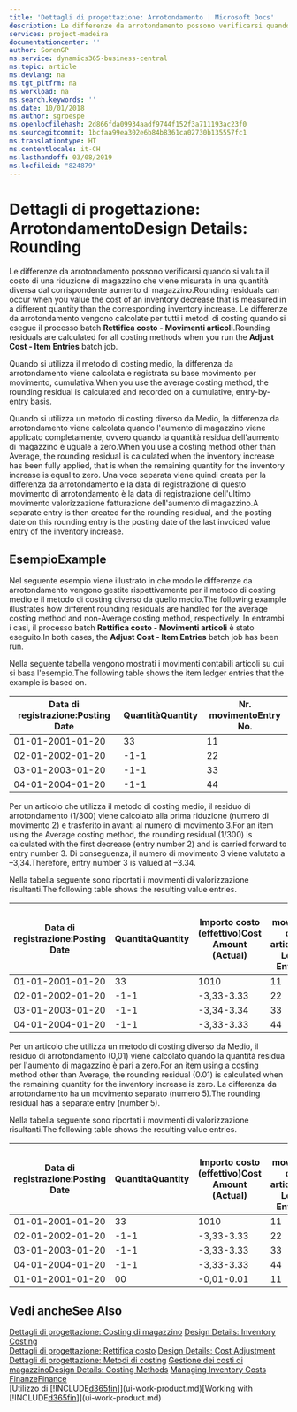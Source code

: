 ```yaml
---
title: 'Dettagli di progettazione: Arrotondamento | Microsoft Docs'
description: Le differenze da arrotondamento possono verificarsi quando si valuta il costo di una riduzione di magazzino che viene misurata in una quantità diversa dal corrispondente aumento di magazzino. Le differenze da arrotondamento vengono calcolate per tutti i metodi di costing quando si esegue il processo batch **Rettifica costo - Movimenti articoli**.
services: project-madeira
documentationcenter: ''
author: SorenGP
ms.service: dynamics365-business-central
ms.topic: article
ms.devlang: na
ms.tgt_pltfrm: na
ms.workload: na
ms.search.keywords: ''
ms.date: 10/01/2018
ms.author: sgroespe
ms.openlocfilehash: 2d866fda09934aadf9744f152f3a711193ac23f0
ms.sourcegitcommit: 1bcfaa99ea302e6b84b8361ca02730b135557fc1
ms.translationtype: HT
ms.contentlocale: it-CH
ms.lasthandoff: 03/08/2019
ms.locfileid: "824879"
---
```

# <a name="design-details-rounding"></a><span data-ttu-id="92932-104">Dettagli di progettazione: Arrotondamento</span><span class="sxs-lookup"><span data-stu-id="92932-104">Design Details: Rounding</span></span>
<span data-ttu-id="92932-105">Le differenze da arrotondamento possono verificarsi quando si valuta il costo di una riduzione di magazzino che viene misurata in una quantità diversa dal corrispondente aumento di magazzino.</span><span class="sxs-lookup"><span data-stu-id="92932-105">Rounding residuals can occur when you value the cost of an inventory decrease that is measured in a different quantity than the corresponding inventory increase.</span></span> <span data-ttu-id="92932-106">Le differenze da arrotondamento vengono calcolate per tutti i metodi di costing quando si esegue il processo batch **Rettifica costo - Movimenti articoli**.</span><span class="sxs-lookup"><span data-stu-id="92932-106">Rounding residuals are calculated for all costing methods when you run the **Adjust Cost - Item Entries** batch job.</span></span>  

 <span data-ttu-id="92932-107">Quando si utilizza il metodo di costing medio, la differenza da arrotondamento viene calcolata e registrata su base movimento per movimento, cumulativa.</span><span class="sxs-lookup"><span data-stu-id="92932-107">When you use the average costing method, the rounding residual is calculated and recorded on a cumulative, entry-by-entry basis.</span></span>  

 <span data-ttu-id="92932-108">Quando si utilizza un metodo di costing diverso da Medio, la differenza da arrotondamento viene calcolata quando l'aumento di magazzino viene applicato completamente, ovvero quando la quantità residua dell'aumento di magazzino è uguale a zero.</span><span class="sxs-lookup"><span data-stu-id="92932-108">When you use a costing method other than Average, the rounding residual is calculated when the inventory increase has been fully applied, that is when the remaining quantity for the inventory increase is equal to zero.</span></span> <span data-ttu-id="92932-109">Una voce separata viene quindi creata per la differenza da arrotondamento e la data di registrazione di questo movimento di arrotondamento è la data di registrazione dell'ultimo movimento valorizzazione fatturazione dell'aumento di magazzino.</span><span class="sxs-lookup"><span data-stu-id="92932-109">A separate entry is then created for the rounding residual, and the posting date on this rounding entry is the posting date of the last invoiced value entry of the inventory increase.</span></span>  

## <a name="example"></a><span data-ttu-id="92932-110">Esempio</span><span class="sxs-lookup"><span data-stu-id="92932-110">Example</span></span>  
 <span data-ttu-id="92932-111">Nel seguente esempio viene illustrato in che modo le differenze da arrotondamento vengono gestite rispettivamente per il metodo di costing medio e il metodo di costing diverso da quello medio.</span><span class="sxs-lookup"><span data-stu-id="92932-111">The following example illustrates how different rounding residuals are handled for the average costing method and non-Average costing method, respectively.</span></span> <span data-ttu-id="92932-112">In entrambi i casi, il processo batch **Rettifica costo - Movimenti articoli** è stato eseguito.</span><span class="sxs-lookup"><span data-stu-id="92932-112">In both cases, the **Adjust Cost - Item Entries** batch job has been run.</span></span>  

 <span data-ttu-id="92932-113">Nella seguente tabella vengono mostrati i movimenti contabili articoli su cui si basa l'esempio.</span><span class="sxs-lookup"><span data-stu-id="92932-113">The following table shows the item ledger entries that the example is based on.</span></span>  

|<span data-ttu-id="92932-114">Data di registrazione:</span><span class="sxs-lookup"><span data-stu-id="92932-114">Posting Date</span></span>|<span data-ttu-id="92932-115">Quantità</span><span class="sxs-lookup"><span data-stu-id="92932-115">Quantity</span></span>|<span data-ttu-id="92932-116">Nr. movimento</span><span class="sxs-lookup"><span data-stu-id="92932-116">Entry No.</span></span>|  
|------------------|--------------|---------------|  
|<span data-ttu-id="92932-117">01-01-20</span><span class="sxs-lookup"><span data-stu-id="92932-117">01-01-20</span></span>|<span data-ttu-id="92932-118">3</span><span class="sxs-lookup"><span data-stu-id="92932-118">3</span></span>|<span data-ttu-id="92932-119">1</span><span class="sxs-lookup"><span data-stu-id="92932-119">1</span></span>|  
|<span data-ttu-id="92932-120">02-01-20</span><span class="sxs-lookup"><span data-stu-id="92932-120">02-01-20</span></span>|<span data-ttu-id="92932-121">-1</span><span class="sxs-lookup"><span data-stu-id="92932-121">-1</span></span>|<span data-ttu-id="92932-122">2</span><span class="sxs-lookup"><span data-stu-id="92932-122">2</span></span>|  
|<span data-ttu-id="92932-123">03-01-20</span><span class="sxs-lookup"><span data-stu-id="92932-123">03-01-20</span></span>|<span data-ttu-id="92932-124">-1</span><span class="sxs-lookup"><span data-stu-id="92932-124">-1</span></span>|<span data-ttu-id="92932-125">3</span><span class="sxs-lookup"><span data-stu-id="92932-125">3</span></span>|  
|<span data-ttu-id="92932-126">04-01-20</span><span class="sxs-lookup"><span data-stu-id="92932-126">04-01-20</span></span>|<span data-ttu-id="92932-127">-1</span><span class="sxs-lookup"><span data-stu-id="92932-127">-1</span></span>|<span data-ttu-id="92932-128">4</span><span class="sxs-lookup"><span data-stu-id="92932-128">4</span></span>|  

 <span data-ttu-id="92932-129">Per un articolo che utilizza il metodo di costing medio, il residuo di arrotondamento (1/300) viene calcolato alla prima riduzione (numero di movimento 2) e trasferito in avanti al numero di movimento 3.</span><span class="sxs-lookup"><span data-stu-id="92932-129">For an item using the Average costing method, the rounding residual (1/300) is calculated with the first decrease (entry number 2) and is carried forward to entry number 3.</span></span> <span data-ttu-id="92932-130">Di conseguenza, il numero di movimento 3 viene valutato a –3,34.</span><span class="sxs-lookup"><span data-stu-id="92932-130">Therefore, entry number 3 is valued at –3.34.</span></span>  

 <span data-ttu-id="92932-131">Nella tabella seguente sono riportati i movimenti di valorizzazione risultanti.</span><span class="sxs-lookup"><span data-stu-id="92932-131">The following table shows the resulting value entries.</span></span>  

|<span data-ttu-id="92932-132">Data di registrazione:</span><span class="sxs-lookup"><span data-stu-id="92932-132">Posting Date</span></span>|<span data-ttu-id="92932-133">Quantità</span><span class="sxs-lookup"><span data-stu-id="92932-133">Quantity</span></span>|<span data-ttu-id="92932-134">Importo costo (effettivo)</span><span class="sxs-lookup"><span data-stu-id="92932-134">Cost Amount (Actual)</span></span>|<span data-ttu-id="92932-135">Nr. movimento cont. articolo</span><span class="sxs-lookup"><span data-stu-id="92932-135">Item Ledger Entry No.</span></span>|<span data-ttu-id="92932-136">Nr. movimento</span><span class="sxs-lookup"><span data-stu-id="92932-136">Entry No.</span></span>|  
|------------------|--------------|----------------------------|---------------------------|---------------|  
|<span data-ttu-id="92932-137">01-01-20</span><span class="sxs-lookup"><span data-stu-id="92932-137">01-01-20</span></span>|<span data-ttu-id="92932-138">3</span><span class="sxs-lookup"><span data-stu-id="92932-138">3</span></span>|<span data-ttu-id="92932-139">10</span><span class="sxs-lookup"><span data-stu-id="92932-139">10</span></span>|<span data-ttu-id="92932-140">1</span><span class="sxs-lookup"><span data-stu-id="92932-140">1</span></span>|<span data-ttu-id="92932-141">1</span><span class="sxs-lookup"><span data-stu-id="92932-141">1</span></span>|  
|<span data-ttu-id="92932-142">02-01-20</span><span class="sxs-lookup"><span data-stu-id="92932-142">02-01-20</span></span>|<span data-ttu-id="92932-143">-1</span><span class="sxs-lookup"><span data-stu-id="92932-143">-1</span></span>|<span data-ttu-id="92932-144">-3,33</span><span class="sxs-lookup"><span data-stu-id="92932-144">-3.33</span></span>|<span data-ttu-id="92932-145">2</span><span class="sxs-lookup"><span data-stu-id="92932-145">2</span></span>|<span data-ttu-id="92932-146">2</span><span class="sxs-lookup"><span data-stu-id="92932-146">2</span></span>|  
|<span data-ttu-id="92932-147">03-01-20</span><span class="sxs-lookup"><span data-stu-id="92932-147">03-01-20</span></span>|<span data-ttu-id="92932-148">-1</span><span class="sxs-lookup"><span data-stu-id="92932-148">-1</span></span>|<span data-ttu-id="92932-149">-3,34</span><span class="sxs-lookup"><span data-stu-id="92932-149">-3.34</span></span>|<span data-ttu-id="92932-150">3</span><span class="sxs-lookup"><span data-stu-id="92932-150">3</span></span>|<span data-ttu-id="92932-151">3</span><span class="sxs-lookup"><span data-stu-id="92932-151">3</span></span>|  
|<span data-ttu-id="92932-152">04-01-20</span><span class="sxs-lookup"><span data-stu-id="92932-152">04-01-20</span></span>|<span data-ttu-id="92932-153">-1</span><span class="sxs-lookup"><span data-stu-id="92932-153">-1</span></span>|<span data-ttu-id="92932-154">-3,33</span><span class="sxs-lookup"><span data-stu-id="92932-154">-3.33</span></span>|<span data-ttu-id="92932-155">4</span><span class="sxs-lookup"><span data-stu-id="92932-155">4</span></span>|<span data-ttu-id="92932-156">4</span><span class="sxs-lookup"><span data-stu-id="92932-156">4</span></span>|  

 <span data-ttu-id="92932-157">Per un articolo che utilizza un metodo di costing diverso da Medio, il residuo di arrotondamento (0,01) viene calcolato quando la quantità residua per l'aumento di magazzino è pari a zero.</span><span class="sxs-lookup"><span data-stu-id="92932-157">For an item using a costing method other than Average, the rounding residual (0.01) is calculated when the remaining quantity for the inventory increase is zero.</span></span> <span data-ttu-id="92932-158">La differenza da arrotondamento ha un movimento separato (numero 5).</span><span class="sxs-lookup"><span data-stu-id="92932-158">The rounding residual has a separate entry (number 5).</span></span>  

 <span data-ttu-id="92932-159">Nella tabella seguente sono riportati i movimenti di valorizzazione risultanti.</span><span class="sxs-lookup"><span data-stu-id="92932-159">The following table shows the resulting value entries.</span></span>  

|<span data-ttu-id="92932-160">Data di registrazione:</span><span class="sxs-lookup"><span data-stu-id="92932-160">Posting Date</span></span>|<span data-ttu-id="92932-161">Quantità</span><span class="sxs-lookup"><span data-stu-id="92932-161">Quantity</span></span>|<span data-ttu-id="92932-162">Importo costo (effettivo)</span><span class="sxs-lookup"><span data-stu-id="92932-162">Cost Amount (Actual)</span></span>|<span data-ttu-id="92932-163">Nr. movimento cont. articolo</span><span class="sxs-lookup"><span data-stu-id="92932-163">Item Ledger Entry No.</span></span>|<span data-ttu-id="92932-164">Nr. movimento</span><span class="sxs-lookup"><span data-stu-id="92932-164">Entry No.</span></span>|  
|------------------|--------------|----------------------------|---------------------------|---------------|  
|<span data-ttu-id="92932-165">01-01-20</span><span class="sxs-lookup"><span data-stu-id="92932-165">01-01-20</span></span>|<span data-ttu-id="92932-166">3</span><span class="sxs-lookup"><span data-stu-id="92932-166">3</span></span>|<span data-ttu-id="92932-167">10</span><span class="sxs-lookup"><span data-stu-id="92932-167">10</span></span>|<span data-ttu-id="92932-168">1</span><span class="sxs-lookup"><span data-stu-id="92932-168">1</span></span>|<span data-ttu-id="92932-169">1</span><span class="sxs-lookup"><span data-stu-id="92932-169">1</span></span>|  
|<span data-ttu-id="92932-170">02-01-20</span><span class="sxs-lookup"><span data-stu-id="92932-170">02-01-20</span></span>|<span data-ttu-id="92932-171">-1</span><span class="sxs-lookup"><span data-stu-id="92932-171">-1</span></span>|<span data-ttu-id="92932-172">-3,33</span><span class="sxs-lookup"><span data-stu-id="92932-172">-3.33</span></span>|<span data-ttu-id="92932-173">2</span><span class="sxs-lookup"><span data-stu-id="92932-173">2</span></span>|<span data-ttu-id="92932-174">2</span><span class="sxs-lookup"><span data-stu-id="92932-174">2</span></span>|  
|<span data-ttu-id="92932-175">03-01-20</span><span class="sxs-lookup"><span data-stu-id="92932-175">03-01-20</span></span>|<span data-ttu-id="92932-176">-1</span><span class="sxs-lookup"><span data-stu-id="92932-176">-1</span></span>|<span data-ttu-id="92932-177">-3,33</span><span class="sxs-lookup"><span data-stu-id="92932-177">-3.33</span></span>|<span data-ttu-id="92932-178">3</span><span class="sxs-lookup"><span data-stu-id="92932-178">3</span></span>|<span data-ttu-id="92932-179">3</span><span class="sxs-lookup"><span data-stu-id="92932-179">3</span></span>|  
|<span data-ttu-id="92932-180">04-01-20</span><span class="sxs-lookup"><span data-stu-id="92932-180">04-01-20</span></span>|<span data-ttu-id="92932-181">-1</span><span class="sxs-lookup"><span data-stu-id="92932-181">-1</span></span>|<span data-ttu-id="92932-182">-3,33</span><span class="sxs-lookup"><span data-stu-id="92932-182">-3.33</span></span>|<span data-ttu-id="92932-183">4</span><span class="sxs-lookup"><span data-stu-id="92932-183">4</span></span>|<span data-ttu-id="92932-184">4</span><span class="sxs-lookup"><span data-stu-id="92932-184">4</span></span>|  
|<span data-ttu-id="92932-185">01-01-20</span><span class="sxs-lookup"><span data-stu-id="92932-185">01-01-20</span></span>|<span data-ttu-id="92932-186">0</span><span class="sxs-lookup"><span data-stu-id="92932-186">0</span></span>|<span data-ttu-id="92932-187">-0,01</span><span class="sxs-lookup"><span data-stu-id="92932-187">-0.01</span></span>|<span data-ttu-id="92932-188">1</span><span class="sxs-lookup"><span data-stu-id="92932-188">1</span></span>|<span data-ttu-id="92932-189">5</span><span class="sxs-lookup"><span data-stu-id="92932-189">5</span></span>|  

## <a name="see-also"></a><span data-ttu-id="92932-190">Vedi anche</span><span class="sxs-lookup"><span data-stu-id="92932-190">See Also</span></span>  
 <span data-ttu-id="92932-191">[Dettagli di progettazione: Costing di magazzino](design-details-inventory-costing.md) </span><span class="sxs-lookup"><span data-stu-id="92932-191">[Design Details: Inventory Costing](design-details-inventory-costing.md) </span></span>  
 <span data-ttu-id="92932-192">[Dettagli di progettazione: Rettifica costo](design-details-cost-adjustment.md) </span><span class="sxs-lookup"><span data-stu-id="92932-192">[Design Details: Cost Adjustment](design-details-cost-adjustment.md) </span></span>  
 <span data-ttu-id="92932-193">[Dettagli di progettazione: Metodi di costing](design-details-costing-methods.md) [Gestione dei costi di magazzino](finance-manage-inventory-costs.md)</span><span class="sxs-lookup"><span data-stu-id="92932-193">[Design Details: Costing Methods](design-details-costing-methods.md) [Managing Inventory Costs](finance-manage-inventory-costs.md)</span></span>  
 [<span data-ttu-id="92932-194">Finanze</span><span class="sxs-lookup"><span data-stu-id="92932-194">Finance</span></span>](finance.md)  
 <span data-ttu-id="92932-195">[Utilizzo di [!INCLUDE[d365fin](includes/d365fin_md.md)]](ui-work-product.md)</span><span class="sxs-lookup"><span data-stu-id="92932-195">[Working with [!INCLUDE[d365fin](includes/d365fin_md.md)]](ui-work-product.md)</span></span>
